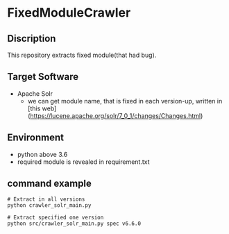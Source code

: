 # FixedModuleCrawler

## Discription
This repository extracts fixed module(that had bug).

## Target Software
- Apache Solr
	- we can get module name, that is fixed in each version-up, written in [this web] (https://lucene.apache.org/solr/7_0_1/changes/Changes.html)

## Environment

- python above 3.6
- required module is revealed in requirement.txt

## command example
```
# Extract in all versions
python crawler_solr_main.py

# Extract specified one version 
python src/crawler_solr_main.py spec v6.6.0
```

